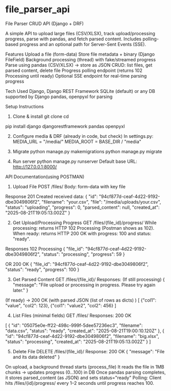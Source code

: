 # file_parser_api
File Parser CRUD API (Django + DRF)

A simple API to upload large files (CSV/XLSX), track upload/processing progress, parse with pandas, and fetch parsed content. Includes polling-based progress and an optional path for Server-Sent Events (SSE).

Features
Upload a file (form-data)
Store file metadata + binary (Django FileField)
Background processing (thread) with fake/streamed progress
Parse using pandas (CSV/XLSX) → store as JSON
CRUD: list files, get parsed content, delete file
Progress polling endpoint (returns 102 Processing until ready)
Optional SSE endpoint for real-time parsing progress


Tech Used
Django, Django REST Framework
SQLite (default) or any DB supported by Django
pandas, openpyxl for parsing




Setup Instructions
1) Clone & install
git clone <link>
cd <repo-folder>



pip install django djangorestframework pandas openpyxl

2) Configure media & DRF (already in code, but check)
In settings.py:
MEDIA_URL = "/media/"
MEDIA_ROOT = BASE_DIR / "media"

3) Migrate
python manage.py makemigrations
python manage.py migrate

4) Run server
python manage.py runserver
Default base URL: http://127.0.0.1:8000/



API Documentation(using POSTMAN)
1) Upload File
POST /files/
Body: form-data with key file

Response
201 Created
received data: 
{
  "id": "94cf877d-ceaf-4d22-9192-dbe3049806f2",
  "filename": "your.csv",
  "file": "/media/uploads/your.csv",
  "status": "uploading",
  "progress": 0,
  "parsed_content": null,
  "created_at": "2025-08-21T19:05:13.002Z"
}

2) Get Upload/Processing Progress
GET /files/{file_id}/progress/
While processing: returns HTTP 102 Processing (Postman shows as 102).
When ready: returns HTTP 200 OK with progress: 100 and status: "ready".

Responses
102 Processing
{
  "file_id": "94cf877d-ceaf-4d22-9192-dbe3049806f2",
  "status": "processing",
  "progress": 59
}

OR
200 OK
{
  "file_id": "94cf877d-ceaf-4d22-9192-dbe3049806f2",
  "status": "ready",
  "progress": 100
}


3) Get Parsed Content
GET /files/{file_id}/
Responses:
(If still processing) 
{ "message": "File upload or processing in progress. Please try again later." }


(If ready) → 200 OK (with parsed JSON (list of rows as dicts) )
[
  {"col1": "value", "col2": 123},
  {"col1": "value2", "col2": 456}
]


4) List Files (minimal fields)
GET /files/
Responses:
200 OK 

[
  {
    "id": "05075e0e-ff22-498c-999f-5dee57236ec3",
    "filename": "data.csv",
    "status": "ready",
    "created_at": "2025-08-21T19:00:10.120Z"
  },
  {
    "id": "94cf877d-ceaf-4d22-9192-dbe3049806f2",
    "filename": "big.xlsx",
    "status": "processing",
    "created_at": "2025-08-21T19:05:13.002Z"
  }
]

5) Delete File
DELETE /files/{file_id}/
Response:
200 OK
{ "message": "File and its data deleted" }


On upload, a background thread starts (process_file)
It reads the file in 1MB chunks → updates progress (0…100) in DB
Once pandas parsing completes, it stores parsed_content (as JSON) and sets status="ready"
Polling: Client hits /files/{id}/progress/ every 1–2 seconds until progress reaches 100.
